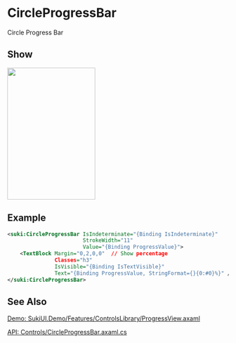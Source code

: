 # CircleProgressBar

Circle Progress Bar

## Show

<img src="/controls/progress/circleprogressbar.gif" height="300px" width="200px"/>

## Example

```xml
<suki:CircleProgressBar IsIndeterminate="{Binding IsIndeterminate}"
                        StrokeWidth="11"
                        Value="{Binding ProgressValue}">
    <TextBlock Margin="0,2,0,0"  // Show percentage
               Classes="h3"
               IsVisible="{Binding IsTextVisible}"
               Text="{Binding ProgressValue, StringFormat={}{0:#0}%}" />
</suki:CircleProgressBar>
```

## See Also

[Demo: SukiUI.Demo/Features/ControlsLibrary/ProgressView.axaml](https://github.com/kikipoulet/SukiUI/blob/main/SukiUI.Demo/Features/ControlsLibrary/ProgressView.axaml)

[API: Controls/CircleProgressBar.axaml.cs](https://github.com/kikipoulet/SukiUI/blob/main/SukiUI/Controls/CircleProgressBar.axaml.cs)